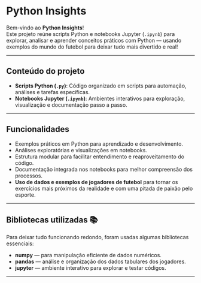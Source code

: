 # Python Insights

Bem-vindo ao **Python Insights**!  
Este projeto reúne scripts Python e notebooks Jupyter (`.ipynb`) para explorar, analisar e aprender conceitos práticos com Python — usando exemplos do mundo do futebol para deixar tudo mais divertido e real!

---

## Conteúdo do projeto

- **Scripts Python (`.py`)**: Código organizado em scripts para automação, análises e tarefas específicas.
- **Notebooks Jupyter (`.ipynb`)**: Ambientes interativos para exploração, visualização e documentação passo a passo.

---

## Funcionalidades

- Exemplos práticos em Python para aprendizado e desenvolvimento.
- Análises exploratórias e visualizações em notebooks.
- Estrutura modular para facilitar entendimento e reaproveitamento do código.
- Documentação integrada nos notebooks para melhor compreensão dos processos.
- **Uso de dados e exemplos de jogadores de futebol** para tornar os exercícios mais próximos da realidade e com uma pitada de paixão pelo esporte.

---

## Bibliotecas utilizadas 📚

Para deixar tudo funcionando redondo, foram usadas algumas bibliotecas essenciais:

- **numpy** — para manipulação eficiente de dados numéricos.
- **pandas** — análise e organização dos dados tabulares dos jogadores.
- **jupyter** — ambiente interativo para explorar e testar códigos.

---
